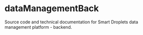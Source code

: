 # dataManagementBack
Source code and technical documentation for Smart Droplets data management platform - backend.

